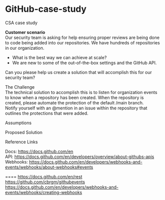 # GitHub-case-study<br>

CSA case study</br>

<b>Customer scenario</b></br>
Our security team is asking for help ensuring proper reviews are being done to code being added into our repositories. We have hundreds of repositories in our organization.</br>
- What is the best way we can achieve at scale?</br>
- We are new to some of the out-of-the-box settings and the GitHub API.</br>

Can you please help us create a solution that will accomplish this for our security team?</br>


The Challenge</br>
The technical solution to accomplish this is to listen for organization events to know when a repository has been created. When the repository is created, please automate the protection of the default /main branch.</br>
Notify yourself with an @mention in an issue within the repository that outlines the protections that were added.</br>


Assumptions</br>


Proposed Solution</br>



Reference Links

Docs: https://docs.github.com/en</br>
API: https://docs.github.com/en/developers/overview/about-githubs-apis</br>
Webhooks: https://docs.github.com/en/developers/webhooks-and-events/webhooks/about-webhooks#events</br>

====
https://docs.github.com/en/rest
https://github.com/cbrgm/githubevents
https://docs.github.com/en/developers/webhooks-and-events/webhooks/creating-webhooks

